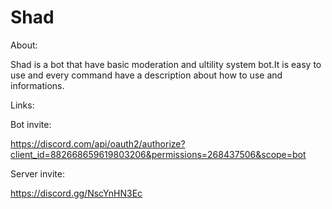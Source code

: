 # Shad
About:

Shad is a bot that have basic moderation and ultility system bot.It is easy to use and every command have a description about how to use and informations.

Links:

Bot invite:

https://discord.com/api/oauth2/authorize?client_id=882668659619803206&permissions=268437506&scope=bot

Server invite:

https://discord.gg/NscYnHN3Ec



